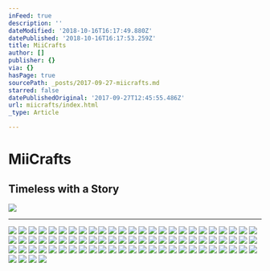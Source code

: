 ```yaml
---
inFeed: true
description: ''
dateModified: '2018-10-16T16:17:49.880Z'
datePublished: '2018-10-16T16:17:53.259Z'
title: MiiCrafts
author: []
publisher: {}
via: {}
hasPage: true
sourcePath: _posts/2017-09-27-miicrafts.md
starred: false
datePublishedOriginal: '2017-09-27T12:45:55.486Z'
url: miicrafts/index.html
_type: Article

---
```

# **MiiCrafts**

## Timeless with a Story
![](https://the-grid-user-content.s3-us-west-2.amazonaws.com/9289886a-9383-4a16-8b44-21fdead3ae5c.jpg)

---

![](https://the-grid-user-content.s3-us-west-2.amazonaws.com/3af5b827-4356-4999-a398-1ebb62a54ccd.jpg)
![](https://the-grid-user-content.s3-us-west-2.amazonaws.com/23455720-b664-40d3-ae5c-1f3c71e06b71.jpg)
![](https://the-grid-user-content.s3-us-west-2.amazonaws.com/30d1760d-7c72-48f0-87d1-ea169b5ed80d.jpg)
![](https://the-grid-user-content.s3-us-west-2.amazonaws.com/f3d08052-110d-4bdd-ae22-b9fd3b9170fd.jpg)
![](https://the-grid-user-content.s3-us-west-2.amazonaws.com/2faff7ce-feff-4ebf-ab16-4f8f78a9c414.jpg)
![](https://the-grid-user-content.s3-us-west-2.amazonaws.com/f6cc1346-4ca9-4b02-ab98-73cf5854518a.jpg)
![](https://the-grid-user-content.s3-us-west-2.amazonaws.com/7474a264-e3ae-403d-99cf-e99dce689e83.jpg)
![](https://the-grid-user-content.s3-us-west-2.amazonaws.com/9d59dbe3-e62e-4c9a-acab-6350c58a19ff.jpg)
![](https://the-grid-user-content.s3-us-west-2.amazonaws.com/ca964391-0ace-434f-8d2e-87e5e68e6260.jpg)
![](https://the-grid-user-content.s3-us-west-2.amazonaws.com/4e0f609d-d1cf-4fb8-8a8f-2ec64e237bc8.jpg)
![](https://the-grid-user-content.s3-us-west-2.amazonaws.com/2f2e254c-6487-46c8-97f0-8ac159ff33f0.jpg)
![](https://the-grid-user-content.s3-us-west-2.amazonaws.com/b712bc8b-5c73-42cb-a7e8-dfb2f54ca3a0.jpg)
![](https://the-grid-user-content.s3-us-west-2.amazonaws.com/a504417a-aa68-4cab-8503-e213e511fa2b.jpg)
![](https://the-grid-user-content.s3-us-west-2.amazonaws.com/ae45eab5-09e4-46c9-a6ad-02a9ea797078.jpg)
![](https://the-grid-user-content.s3-us-west-2.amazonaws.com/74ee19d2-07d2-4af6-a430-b5ab363c589c.jpg)
![](https://the-grid-user-content.s3-us-west-2.amazonaws.com/4437a76d-7ee7-47d5-aac5-789e88033a46.jpg)
![](https://the-grid-user-content.s3-us-west-2.amazonaws.com/03fbebe9-2b61-45a9-9b04-275b2dbfadf5.jpg)
![](https://the-grid-user-content.s3-us-west-2.amazonaws.com/a357487b-6c42-4c3d-a748-73c79fea9ad9.jpg)
![](https://the-grid-user-content.s3-us-west-2.amazonaws.com/f15061a2-8334-438f-8a1a-77947641d3af.jpg)
![](https://the-grid-user-content.s3-us-west-2.amazonaws.com/a4ad7fda-0a47-4855-bb21-4f14d88a4d80.jpg)
![](https://the-grid-user-content.s3-us-west-2.amazonaws.com/19aa23aa-447a-4681-8eec-75c8ce17c0c5.jpg)
![](https://the-grid-user-content.s3-us-west-2.amazonaws.com/35388f01-b99c-4d68-b163-c334356ffdbd.jpg)
![](https://the-grid-user-content.s3-us-west-2.amazonaws.com/8ec19ddb-0b83-4bbb-8d49-3bfd6f791f6c.jpg)
![](https://the-grid-user-content.s3-us-west-2.amazonaws.com/e56cc00c-6275-4638-bbd0-312474c097a4.jpg)
![](https://the-grid-user-content.s3-us-west-2.amazonaws.com/f6f827ed-e357-4081-9c19-f6494c77e45a.jpg)
![](https://the-grid-user-content.s3-us-west-2.amazonaws.com/23919c25-0b9d-4a85-9630-47a9d91c01b7.jpg)
![](https://the-grid-user-content.s3-us-west-2.amazonaws.com/e595741a-5c47-435c-a026-bce46f679696.jpg)
![](https://the-grid-user-content.s3-us-west-2.amazonaws.com/ea37822b-2ca2-4669-85a4-31ad6976a3ed.jpg)
![](https://the-grid-user-content.s3-us-west-2.amazonaws.com/ae22e823-61e7-47b3-8a17-0ef91b209c57.jpg)
![](https://the-grid-user-content.s3-us-west-2.amazonaws.com/e82b2748-92eb-41f5-90de-cf23382c8401.jpg)
![](https://s3-us-west-2.amazonaws.com/the-grid-img/p/14d7c865afe69e6d877ea45f9f0377fb8732fbcf.jpg)
![](https://the-grid-user-content.s3-us-west-2.amazonaws.com/035e22c8-1ebc-4b4e-ba2c-19d51849401c.jpg)
![](https://the-grid-user-content.s3-us-west-2.amazonaws.com/039710d3-b839-42dd-8f8b-41cc0cd26053.jpg)
![](https://the-grid-user-content.s3-us-west-2.amazonaws.com/667d5e55-d7d9-47d8-ae40-1795a3ab81cf.jpg)
![](https://the-grid-user-content.s3-us-west-2.amazonaws.com/b4a44eed-7b34-4c4e-a1c1-6f0cb6723c75.jpg)
![](https://the-grid-user-content.s3-us-west-2.amazonaws.com/0c783a08-2e68-40a1-ae5c-ac61a36c65b3.jpg)
![](https://the-grid-user-content.s3-us-west-2.amazonaws.com/830b0784-0527-4e48-bba3-34deee53fd16.jpg)
![](https://the-grid-user-content.s3-us-west-2.amazonaws.com/3b64ca9c-f566-4e27-bb45-0cf8c3907d1f.jpg)
![](https://the-grid-user-content.s3-us-west-2.amazonaws.com/be5b0f1c-5374-49f4-b44b-ba1f30f0cbf8.jpg)
![](https://the-grid-user-content.s3-us-west-2.amazonaws.com/4e9bf77a-76c5-40be-863b-382123eaafd0.jpg)
![](https://the-grid-user-content.s3-us-west-2.amazonaws.com/c769b7aa-481b-490d-9a16-f5134b8df495.jpg)
![](https://the-grid-user-content.s3-us-west-2.amazonaws.com/c5445a74-2533-447a-bc42-3fe9fb7429f1.jpg)
![](https://the-grid-user-content.s3-us-west-2.amazonaws.com/680c311d-42d0-4871-9417-d109605cba7f.jpg)
![](https://the-grid-user-content.s3-us-west-2.amazonaws.com/f2382917-a45b-41a2-9a0d-1f5839e3c7c8.jpg)
![](https://the-grid-user-content.s3-us-west-2.amazonaws.com/f66ecc2b-9c6c-4e35-acb3-af31babcb2b2.jpg)
![](https://the-grid-user-content.s3-us-west-2.amazonaws.com/c68448f3-c797-4345-9a54-ed3903287829.jpg)
![](https://the-grid-user-content.s3-us-west-2.amazonaws.com/6e828217-84ec-4396-aa69-8209b31a6ba5.jpg)
![](https://the-grid-user-content.s3-us-west-2.amazonaws.com/30946ad5-7105-44d6-a277-efe9bd812751.jpg)
![](https://the-grid-user-content.s3-us-west-2.amazonaws.com/d4354534-8efd-4b57-9533-79789d69b539.jpg)
![](https://the-grid-user-content.s3-us-west-2.amazonaws.com/208889c8-c36b-4900-9326-8231f4ba309c.jpg)
![](https://the-grid-user-content.s3-us-west-2.amazonaws.com/f622c27b-e6b7-40a3-9a97-6256c4a55570.jpg)
![](https://the-grid-user-content.s3-us-west-2.amazonaws.com/09533b23-1fd6-4ba3-b9f4-99f4b9f95e68.jpg)
![](https://the-grid-user-content.s3-us-west-2.amazonaws.com/1e540dcd-3a0a-4a2b-90ac-a094c8f5690f.jpg)
![](https://the-grid-user-content.s3-us-west-2.amazonaws.com/c408f265-e3bd-4ddd-be8f-3c4d78daba79.jpg)
![](https://the-grid-user-content.s3-us-west-2.amazonaws.com/8b872fc2-5ba4-4b3c-a0d0-6140cb844f53.jpg)
![](https://the-grid-user-content.s3-us-west-2.amazonaws.com/564d6ef3-ca81-4d65-adb9-e5d9b5314d3c.jpg)
![](https://the-grid-user-content.s3-us-west-2.amazonaws.com/ef7549f4-7fac-499e-9c04-772d0d27f80a.jpg)
![](https://the-grid-user-content.s3-us-west-2.amazonaws.com/7da344a9-ac19-4877-8ef9-cedf780cc6d5.jpg)
![](https://the-grid-user-content.s3-us-west-2.amazonaws.com/cc1dcc66-61ee-439a-8e44-7a45d3452ec2.jpg)
![](https://the-grid-user-content.s3-us-west-2.amazonaws.com/1ba1d0e6-1d96-42df-ae0c-501d98b7cfb4.jpg)
![](https://the-grid-user-content.s3-us-west-2.amazonaws.com/2af3be23-d43c-4012-94eb-dfbfc81f367f.jpg)
![](https://the-grid-user-content.s3-us-west-2.amazonaws.com/7ea81c77-67c8-4605-aed6-e856ac4270c6.jpg)
![](https://the-grid-user-content.s3-us-west-2.amazonaws.com/9f1e6e16-cd57-4979-ba18-9bceb39b675b.jpg)
![](https://the-grid-user-content.s3-us-west-2.amazonaws.com/cfd92850-5087-46a8-9851-aeb2955c2b00.jpg)
![](https://the-grid-user-content.s3-us-west-2.amazonaws.com/bf8dd674-8564-451f-a017-84af25577f90.jpg)
![](https://the-grid-user-content.s3-us-west-2.amazonaws.com/c6150dbb-2cdf-40e8-8902-f4fd8280d2be.jpg)
![](https://the-grid-user-content.s3-us-west-2.amazonaws.com/1f4ba714-651a-4965-b4de-97348ff1f7c8.jpg)
![](https://the-grid-user-content.s3-us-west-2.amazonaws.com/a0f8ab75-7323-4725-b120-13bd9b85c2ca.jpg)
![](https://the-grid-user-content.s3-us-west-2.amazonaws.com/12ea6cc6-fe4e-4e2e-a904-4190b30cb515.jpg)
![](https://the-grid-user-content.s3-us-west-2.amazonaws.com/071a11ff-aefc-4e2d-8ccf-6c2dd8c75539.jpg)
![](https://the-grid-user-content.s3-us-west-2.amazonaws.com/fe80c426-b591-47b5-9ff1-608b646c1c11.jpg)
![](https://the-grid-user-content.s3-us-west-2.amazonaws.com/868e9d4f-1edf-4c81-a9f4-60b4e71d48ce.jpg)
![](https://the-grid-user-content.s3-us-west-2.amazonaws.com/159ff2cf-4357-4512-8d79-b42ca64aecb7.jpg)
![](https://the-grid-user-content.s3-us-west-2.amazonaws.com/8f755631-05d3-4ac0-851e-487b666cc956.jpg)
![](https://the-grid-user-content.s3-us-west-2.amazonaws.com/8c1853c2-f38a-4d29-979f-d8e48a157fa2.jpg)
![](https://the-grid-user-content.s3-us-west-2.amazonaws.com/4a3995c3-f5e9-4847-bb37-d0cc40cf1b29.jpg)
![](https://the-grid-user-content.s3-us-west-2.amazonaws.com/63284e66-a853-49a4-81b8-53a08477e272.jpg)
![](https://the-grid-user-content.s3-us-west-2.amazonaws.com/2a85ec30-3b70-4d6a-987f-07551c6ffc5c.jpg)
![](https://the-grid-user-content.s3-us-west-2.amazonaws.com/9349d628-aae3-401f-9ec0-68f82f4144fb.jpg)